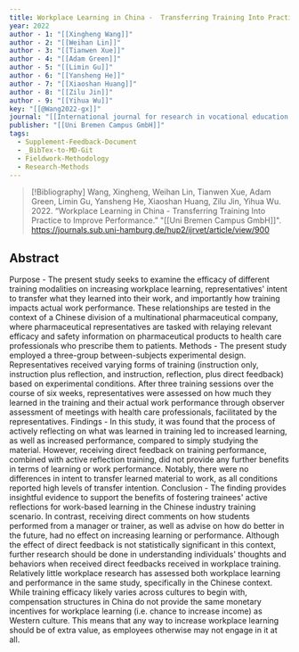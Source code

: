 ```yaml
---
title: Workplace Learning in China -  Transferring Training Into Practice to Improve Performance
year: 2022
author - 1: "[[Xingheng Wang]]"
author - 2: "[[Weihan Lin]]"
author - 3: "[[Tianwen Xue]]"
author - 4: "[[Adam Green]]"
author - 5: "[[Limin Gu]]"
author - 6: "[[Yansheng He]]"
author - 7: "[[Xiaoshan Huang]]"
author - 8: "[[Zilu Jin]]"
author - 9: "[[Yihua Wu]]"
key: "[[@Wang2022-gx]]"
journal: "[[International journal for research in vocational education and training]]"
publisher: "[[Uni Bremen Campus GmbH]]"
tags:
  - Supplement-Feedback-Document
  - _BibTex-to-MD-Git
  - Fieldwork-Methodology
  - Research-Methods
---
```


> [!Bibliography]
> Wang, Xingheng, Weihan Lin, Tianwen Xue, Adam Green, Limin Gu, Yansheng He, Xiaoshan Huang, Zilu Jin, Yihua Wu. 2022. “Workplace Learning in China -  Transferring Training Into Practice to Improve Performance.” "[[Uni Bremen Campus GmbH]]". https://journals.sub.uni-hamburg.de/hup2/ijrvet/article/view/900

## Abstract
Purpose -  The present study seeks to examine the efficacy of different training modalities on increasing workplace learning, representatives' intent to transfer what they learned into their work, and importantly how training impacts actual work performance. These relationships are tested in the context of a Chinese division of a multinational pharmaceutical company, where pharmaceutical representatives are tasked with relaying relevant efficacy and safety information on pharmaceutical products to health care professionals who prescribe them to patients. Methods -  The present study employed a three-group between-subjects experimental design. Representatives received varying forms of training (instruction only, instruction plus reflection, and instruction, reflection, plus direct feedback) based on experimental conditions. After three training sessions over the course of six weeks, representatives were assessed on how much they learned in the training and their actual work performance through observer assessment of meetings with health care professionals, facilitated by the representatives. Findings -  In this study, it was found that the process of actively reflecting on what was learned in training led to increased learning, as well as increased performance, compared to simply studying the material. However, receiving direct feedback on training performance, combined with active reflection training, did not provide any further benefits in terms of learning or work performance. Notably, there were no differences in intent to transfer learned material to work, as all conditions reported high levels of transfer intention. Conclusion -  The finding provides insightful evidence to support the benefits of fostering trainees' active reflections for work-based learning in the Chinese industry training scenario. In contrast, receiving direct comments on how students performed from a manager or trainer, as well as advise on how do better in the future, had no effect on increasing learning or performance. Although the effect of direct feedback is not statistically significant in this context, further research should be done in understanding individuals' thoughts and behaviors when received direct feedbacks received in workplace training. Relatively little workplace research has assessed both workplace learning and performance in the same study, specifically in the Chinese context. While training efficacy likely varies across cultures to begin with, compensation structures in China do not provide the same monetary incentives for workplace learning (i.e. chance to increase income) as Western culture. This means that any way to increase workplace learning should be of extra value, as employees otherwise may not engage in it at all.
